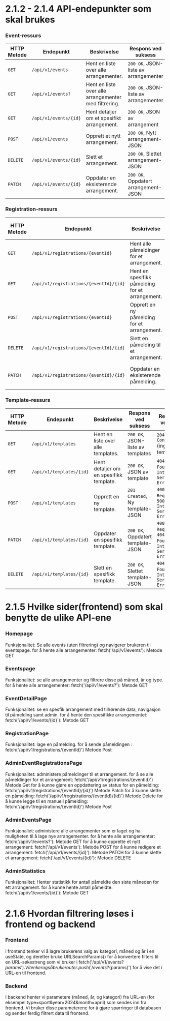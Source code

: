 # 2.1.2 - 2.1.4 API-endepunkter som skal brukes

### Event-ressurs

| HTTP Metode | Endepunkt                 | Beskrivelse                        | Respons ved suksess             | Respons ved feil                      |
|-------------|---------------------------|------------------------------------|----------------------------------|---------------------------------------|
| `GET`       | `/api/v1/events`          | Hent en liste over alle arrangementer. | `200 OK`, JSON-liste av arrangementer | `204 No Content` (ingen arrangementer) |
| `GET`       | `/api/v1/events?`          | Hent en liste over alle arrangementer med filtrering. | `200 OK`, JSON-liste av arrangementer | `204 No Content` (ingen arrangementer) |
| `GET`       | `/api/v1/events/{id}`     | Hent detaljer om et spesifikt arrangement. | `200 OK`, JSON av arrangement   | `404 Not Found`, `500 Internal Server Error` |
| `POST`      | `/api/v1/events`          | Opprett et nytt arrangement.      | `200 OK`, Nytt arrangement-JSON | `404 Not Found`, `500 Internal Server Error` |
| `DELETE`    | `/api/v1/events/{id}`     | Slett et arrangement.             | `200 OK`, Slettet arrangement-JSON | `404 Not Found`, `500 Internal Server Error` |
| `PATCH`    | `/api/v1/events/{id}`      | Oppdater en eksisterende arrangement.  | `200 OK`, Oppdatert arrangement-JSON | `404 Not Found`, `500 Internal Server Error` |

### Registration-ressurs

| HTTP Metode | Endepunkt                                       | Beskrivelse                                | Respons ved suksess                    | Respons ved feil                      |
|-------------|-------------------------------------------------|--------------------------------------------|----------------------------------------|---------------------------------------|
| `GET`       | `/api/v1/registrations/{eventId}`             | Hent alle påmeldinger for et arrangement.  | `200 OK`, JSON-liste av påmeldinger    | `204 No Content` (ingen påmeldinger) |
| `GET`       | `/api/v1/registrations/{eventId}/{id}`        | Hent en spesifikk påmelding for et arrangement. | `200 OK`, JSON av påmelding         | `404 Not Found`, `500 Internal Server Error` |
| `POST`      | `/api/v1/registrations/{eventId}`             | Opprett en ny påmelding for et arrangement. | `200 OK`, Ny påmelding-JSON          | `404 Not Found`, `500 Internal Server Error` |
| `DELETE`    | `/api/v1/registrations/{eventId}/{id}`        | Slett en påmelding til et arrangement.     | `200 OK`, Slettet påmelding-JSON      | `404 Not Found`, `500 Internal Server Error` |
| `PATCH`     | `/api/v1/registrations/{eventId}/{id}`        | Oppdater en eksisterende påmelding.        | `200 OK`, Oppdatert påmelding-JSON    | `404 Not Found`, `500 Internal Server Error` |

### Template-ressurs

| HTTP Metode | Endepunkt                | Beskrivelse                                | Respons ved suksess             | Respons ved feil                      |
|-------------|--------------------------|--------------------------------------------|----------------------------------|---------------------------------------|
| `GET`       | `/api/v1/templates`      | Hent en liste over alle templates.         | `200 OK`, JSON-liste av templates | `204 No Content` (ingen templates)   |
| `GET`       | `/api/v1/templates/{id}` | Hent detaljer om en spesifikk template.    | `200 OK`, JSON av template       | `404 Not Found`, `500 Internal Server Error` |
| `POST`      | `/api/v1/templates`      | Opprett en ny template.                    | `201 Created`, Ny template-JSON  | `400 Bad Request`, `500 Internal Server Error` |
| `PATCH`     | `/api/v1/templates/{id}` | Oppdater en spesifikk template.            | `200 OK`, Oppdatert template-JSON | `400 Bad Request`, `404 Not Found`, `500 Internal Server Error`
| `DELETE`    | `/api/v1/templates/{id}` | Slett en spesifikk template.               | `200 OK`, Slettet template-JSON  | `404 Not Found`, `500 Internal Server Error` |


# 2.1.5 Hvilke sider(frontend) som skal benytte de ulike API-ene 

### Homepage 
Funksjonalitet: Se alle events (uten filtrering) og navigerer brukeren til eventspage. 
for å hente alle arrangementer: fetch('/api/v1/events'): Metode GET 

### Eventspage 
Funksjonalitet: se alle arrangementer og filtrere disse på måned, år og type. 
for å hente alle arrangementer: fetch('/api/v1/events?'): Metode GET 

### EventDetailPage 
Funksjonalitet: se en spesfik arrangement med tilhørende data, navigasjon til påmelding samt admin. 
for å hente den spesifikke arrangementet: fetch('/api/v1/events/{id}'): Metode GET

### RegistrationPage
Funksjonalitet: lage en påmelding. 
for å sende påmeldingen : fetch('/api/v1/registrations/{eventId}') Metode Post

### AdminEventRegistrationsPage
Funksjonalitet: administere påmeldinger til et arrangement. 
for å se alle påmeldinger for et arrangement: fetch('/api/v1/registrations/{eventId}') Metode Get 
for å kunne gjøre en oppdattering av status for en påmelding: fetch('/api/v1/registrations/{eventId}/{id}') Metode Patch
for å kunne slette en påmelding:  fetch('/api/v1/registrations/{eventId}/{id}') Metode Delete 
for å kunne legge til en manuell påmelding: fetch('/api/v1/registrations/{eventId}') Metode Post

### AdminEventsPage
Funksjonaliet: administere alle arrangementer som er laget og ha muligheten til å lage nye arrangementer. 
for å hente alle arrangementer: fetch('/api/v1/events?'): Metode GET 
for å kunne opprette et nytt arrangement: fetch('/api/v1/events'): Metode POST
for å kunne redigere et arrangement:  fetch('/api/v1/events/{id}'): Metode PATCH
for å kunne slette et arrangement: fetch('/api/v1/events/{id}'): Metode DELETE 

### AdminStatistics
Funksjonalitet: Henter statistikk for antall påmeldte den siste måneden for ett arrangement.
for å kunne hente antall påmeldte: fetch('/api/v1/events/{id}'): Metode GET

# 2.1.6 Hvordan filtrering løses i frontend og backend 

### Frontend 
i frontend tenker vi å lagre brukerens valg av kategori, måned og år i en useState, og deretter bruke URLSearchParams() for å konvertere filters til en URL-søkestreng som vi bruker i fetch('/api/v1/events?${params}'). Vi tenker også bruke router.push('/events?${params}') for å vise det i URL-en til frontend. 

### Backend 
I backend henter vi parametere (måned, år, og kategori) fra URL-en (for eksempel type=sport&year=2024&month=april) som sendes inn fra frontend. Vi bruker disse parameterene
for å gjøre spørringer til databasen og sender ferdig filtrert data til frontend.

